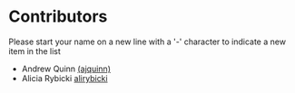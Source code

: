 # Contributors

Please start your name on a new line with a '-' character to indicate a new item in the list

 - Andrew Quinn [(ajquinn)](https://github.com/AJQuinn)
- Alicia Rybicki [alirybicki](https://github.com/alirybicki)
